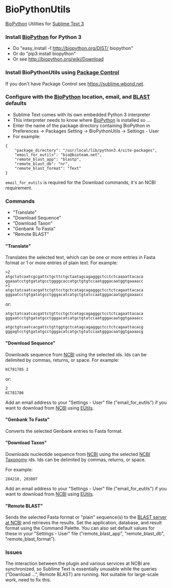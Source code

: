 BioPythonUtils
==============

[BioPython](http://biopython.org) Utilities for [Sublime Text 3](http://www.sublimetext.com/3)

### Install [BioPython](http://biopython.org) for Python 3

* Do "easy_install -f http://biopython.org/DIST/ biopython"
* Or do "pip3 install biopython"
* Or see http://biopython.org/wiki/Download

### Install BioPythonUtils using [Package Control](https://sublime.wbond.net)

If you don't have Package Control see https://sublime.wbond.net.

### Configure with the [BioPython](http://biopython.org) location, email, and [BLAST](http://blast.ncbi.nlm.nih.gov/Blast.cgi) defaults

* Sublime Text comes with its own embedded Python 3 interpreter
* This interpreter needs to know where [BioPython](http://biopython.org) is installed so ...
* Enter the name of the package directory containing BioPython in Preferences -> Packages Setting -> BioPythonUtils -> Settings - User  
* For example:
~~~~
{
    "package_directory": "/usr/local/lib/python3.4/site-packages",
    "email_for_eutils": "bio@bioteam.net",
    "remote_blast_app": "blastp",
    "remote_blast_db": "nr",
    "remote_blast_format": "Text"
}
~~~~

`email_for_eutils` is required for the Download commands, it's an NCBI requirement.

### Commands

* "Translate"
* "Download Sequence"
* "Download Taxon"
* "Genbank To Fasta"
* "Remote BLAST"

#### "Translate"

Translates the selected text, which can be one or more entries in Fasta format or 1 or more entries of plain text. For example:
~~~~
>2
atgctatcaatcgcgattctgcttctgctaatagcagagggctcctctcaaaattacaca
ggaaatcctgtgatatgcctggggcaccatgctgtgtccaatgggacaatggtgaaaacc
>1
atgctatcaatcacgattctgttcctgctcatagcagagggctcctctcagaattacaca
gggaatcctgtgatatgcctgggacatcatgctgtatccaatgggacaatggtgaaaacc
~~~~
or:
~~~~
atgctatcaatcacgattctgttcctgctcatagcagagggctcctctcagaattacaca
gggaatcctgtgatatgcctgggacatcatgctgtatccaatgggacaatggtgaaaacc

atgctgtcaatcacgattctgttggtgctcatagcagagggctcctctcagaattacacg
gggagtcctgtgatatgcctgggacatcatgctgtatccaatgggacaatggtgaaaacg
~~~~

#### "Download Sequence" 

Downloads sequence from [NCBI](http://www.ncbi.nlm.nih.gov) using the selected ids. Ids can be delimited by commas, returns, or space. For example:
~~~~
KC781785 2
~~~~
or:
~~~~
2
KC781786
~~~~

Add an email address to your "Settings - User" file ("email_for_eutils") if you want to download from [NCBI](http://www.ncbi.nlm.nih.gov) using [EUtils](http://www.ncbi.nlm.nih.gov/books/NBK25500).

#### "Genbank To Fasta"

Converts the selected Genbank entries to Fasta format.

#### "Download Taxon" 

Downloads nucleotide sequence from [NCBI](http://www.ncbi.nlm.nih.gov) using the selected [NCBI Taxonomy](http://www.ncbi.nlm.nih.gov/taxonomy) ids. Ids can be delimited by commas, returns, or space.

For example:
~~~~
284218, 203807
~~~~

Add an email address to your "Settings - User" file ("email_for_eutils") if you want to download from [NCBI](http://www.ncbi.nlm.nih.gov) using [EUtils](http://www.ncbi.nlm.nih.gov/books/NBK25500).

#### "Remote BLAST"

Sends the selected Fasta format or "plain" sequence(s) to the [BLAST server at NCBI](http://blast.ncbi.nlm.nih.gov/Blast.cgi) and retrieves the results. Set the application, database, and result format using the Command Palette. You can also set default values for these in your "Settings - User" file ("remote_blast_app", "remote_blast_db", "remote_blast_format").

### Issues

The interaction between the plugin and various services at NCBI are  synchronized, so Sublime Text is essentially unusable while the queries ("Download ...", Remote BLAST) are running. Not suitable for large-scale work, need to fix this.

